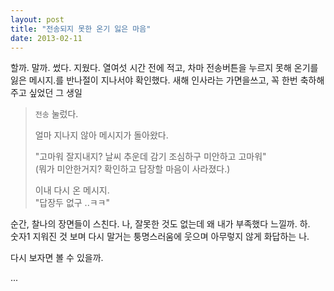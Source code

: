 ```yaml
---
layout: post
title: "전송되지 못한 온기 잃은 마음"
date: 2013-02-11
---
```


할까. 말까. 썼다. 지웠다.
열여섯 시간 전에 적고, 차마 전송버튼을 누르지 못해 온기를 잃은 메시지.를 반나절이 지나서야 확인했다.
새해 인사라는 가면을쓰고, 꼭 한번 축하해주고 싶었던 그 생일

>`전송` 눌렀다.  
>
>얼마 지나지 않아 메시지가 돌아왔다. 
>
>"고마워 잘지내지? 날씨 추운데 감기 조심하구 미안하고 고마워"  
>(뭐가 미안한거지? 확인하고 답장할 마음이 사라졌다.)
>
>
>이내 다시 온 메시지.  
>"답장두 없구 ..ㅋㅋ"

순간, 찰나의 장면들이 스친다. 나, 잘못한 것도 없는데 왜 내가 부족했다 느낄까. 하.  
숫자1 지워진 것 보며 다시 말거는 퉁명스러움에 웃으며 아무렇지 않게 화답하는 나.

다시 보자면 볼 수 있을까.

...
